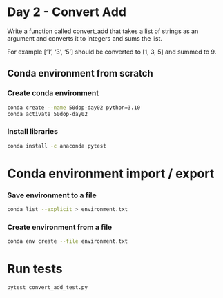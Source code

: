 # Day 2 - Convert Add

Write a function called convert_add that takes a list of strings as an
argument and converts it to integers and sums the list. 

For example
[‘1’, ‘3’, ‘5’] should be converted to [1, 3, 5] and summed to 9.


## Conda environment from scratch

### Create conda environment

``` bash
conda create --name 50dop-day02 python=3.10 
conda activate 50dop-day02
```

### Install libraries

``` bash
conda install -c anaconda pytest
```

# Conda environment import / export

### Save environment to a file

``` bash
conda list --explicit > environment.txt
```

### Create environment from a file

``` bash
conda env create --file environment.txt
```

# Run tests

``` bash
pytest convert_add_test.py
```